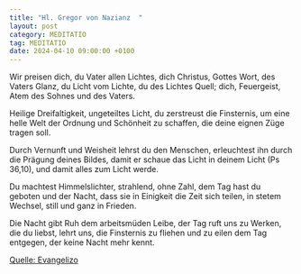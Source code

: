```yaml
---
title: "Hl. Gregor von Nazianz  "
layout: post
category: MEDITATIO
tag: MEDITATIO
date: 2024-04-10 09:00:00 +0100
---
```

Wir preisen dich, du Vater allen Lichtes,
dich Christus, Gottes Wort, des Vaters Glanz,
du Licht vom Lichte, du des Lichtes Quell;
dich, Feuergeist, Atem des Sohnes und des Vaters.
 
Heilige Dreifaltigkeit, ungeteiltes Licht,
du zerstreust die Finsternis, um eine helle
Welt der Ordnung und Schönheit zu schaffen,
die deine eignen Züge tragen soll.<!--more-->
 
Durch Vernunft und Weisheit lehrst du den Menschen,
erleuchtest ihn durch die Prägung deines Bildes,
damit er schaue das Licht in deinem Licht (Ps 36,10),
und damit alles zum Licht werde.
 
Du machtest Himmelslichter, strahlend, ohne Zahl,
dem Tag hast du geboten und der Nacht,
dass sie in Einigkeit die Zeit sich teilen,
in stetem Wechsel, still und ganz in Frieden.
 
Die Nacht gibt Ruh dem arbeitsmüden Leibe,
der Tag ruft uns zu Werken, die du liebst,
lehrt uns, die Finsternis zu fliehen und zu eilen
dem Tag entgegen, der keine Nacht mehr kennt.


[Quelle: Evangelizo](https://evangeliumtagfuertag.org/DE/gospel)
